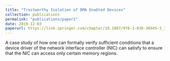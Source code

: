 ```yaml
---
title: "Trustworthy Isolation of DMA Enabled Devices"
collection: publications
permalink: "publications/paper1"
date: 2019-12-03
paperurl: https://link.springer.com/chapter/10.1007/978-3-030-36945-3_3
---
```


A case study of how one can formally verify sufficient conditions that a device driver of the network interface controller (NIC) can satisfy to ensure that the NIC can access only certain memory regions.
